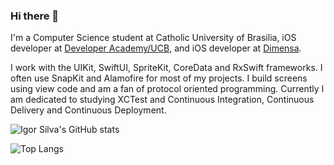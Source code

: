 ### Hi there 👋

I'm a Computer Science student at Catholic University of Brasilia, iOS developer at [Developer Academy/UCB](https://developeracademyucb.com.br/), and iOS developer at [Dimensa](https://dimensa.com/).

I work with the UIKit, SwiftUI, SpriteKit, CoreData and RxSwift frameworks. 
I often use SnapKit and Alamofire for most of my projects. 
I build screens using view code and am a fan of protocol oriented programming. 
 Currently I am dedicated to studying XCTest and Continuous Integration, Continuous Delivery and Continuous Deployment.



![Igor Silva's GitHub stats](https://github-readme-stats.vercel.app/api?username=igorsilvadev&show_icons=true&theme=dracula&count_private=true)



![Top Langs](https://github-readme-stats.vercel.app/api/top-langs/?username=igorsilvadev&layout=compact&show_icons=true&hide=javascript,html,css,dockerfile,php,procfile,ruby)

